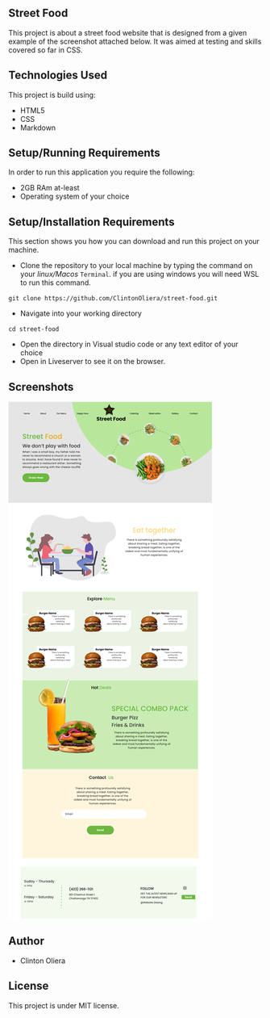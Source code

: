 ## Street Food
This project is about a street food website that is designed from a given example of the screenshot attached below. It was aimed at testing and skills covered so far in CSS.


## Technologies Used
This project is build using:
* HTML5
* CSS
* Markdown

## Setup/Running Requirements

In order to run this application you require the following:
* 2GB RAm at-least
* Operating system of your choice

## Setup/Installation Requirements
This section shows you how you can download and run this project on your machine.
* Clone the repository to your local machine by typing the command on your *linux/Macos* `Terminal`. if you are using windows you will need WSL to run this command.
```
git clone https://github.com/ClintonOliera/street-food.git

```
* Navigate into your working directory

```
cd street-food

```
* Open the directory in Visual studio code or any text editor of your choice
* Open in Liveserver to see it on the browser.

## Screenshots
             
  ![Alt](images/StreetFood.png)  

## Author
* Clinton Oliera

## License
This project is under MIT license.